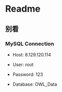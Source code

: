 # Readme
## 别看


### MySQL Connection
* Host: 8.129.120.114

*  User: root
*  Password: 123
*  Database: OWL_Data
